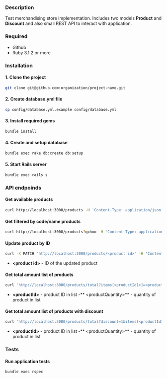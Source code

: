### Description

Test merchandising store implementation. Includes two models **Product** and **Discount** and also small REST API to interact with application.

### Required

- Github
- Ruby 3.1.2 or more

### Installation
#### 1. Clone the project
```bash
git clone git@github.com:organization/project-name.git
```
#### 2. Create database.yml file
```bash
cp config/database.yml.example config/database.yml
```
#### 3. Install required gems
```bash
bundle install
```
#### 4. Create and setup database
```bash
bundle exec rake db:create db:setup
```
#### 5. Start Rails server
```bash
bundle exec rails s
```

### API endpoinds
#### Get available products
```bash
curl http://localhost:3000/products -H 'Content-Type: application/json'
```
#### Get filtered by code/name products
```bash
curl http://localhost:3000/products?q=hoo -H 'Content-Type: application/json'
```
#### Update product by ID
```bash
curl -X PATCH 'http://localhost:3000/products/<product id>' -H 'Content-Type: application/json' -d '{"price": "6.7"}'
```
  - **\<product id\>** - ID of the updated product
#### Get total amount list of products
```bash
curl 'http://localhost:3000/products/total?items[<productId1>]=<productQuantity1>&items[<productId2>]=<productQuantity2>' -H 'Content-Type: application/json'
```
  - **\<productId\>** - product ID in list
  -** \<productQuantity\>** - quantity of product in list
#### Get total amount list of products with discount
```bash
curl 'http://localhost:3000/products/total?discount=1&items[<productId1>]=<productQuantity1>&items[<productId2>]=<productQuantity2>' -H 'Content-Type: application/json'
```
  - **\<productId\>** - product ID in list
  -** \<productQuantity\>** - quantity of product in list

### Tests
#### Run application tests
```bash
bundle exec rspec
```

